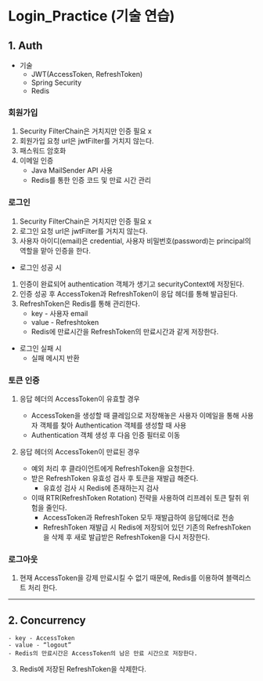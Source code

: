 # Login_Practice (기술 연습)

## 1. Auth

- 기술
    - JWT(AccessToken, RefreshToken)
    - Spring Security
    - Redis

### 회원가입

1. Security FilterChain은 거치지만 인증 필요 x
2. 회원가입 요청 url은 jwtFilter를 거치지 않는다.
3. 패스워드 암호화
4. 이메일 인증
    - Java MailSender API 사용
    - Redis를 통한 인증 코드 및 만료 시간 관리

### 로그인

1. Security FilterChain은 거치지만 인증 필요 x
2. 로그인 요청 url은 jwtFilter를 거치지 않는다.
3. 사용자 아이디(email)은 credential, 사용자 비밀번호(password)는 principal의 역할을 맡아 인증을 한다.

- 로그인 성공 시
1. 인증이 완료되어 authentication 객체가 생기고 securityContext에 저장된다.
2. 인증 성공 후 AccessToken과 RefreshToken이 응답 헤더를 통해 발급된다.
3. RefreshToken은 Redis를 통해 관리한다.
    - key - 사용자 email
    - value - Refreshtoken
    - Redis에 만료시간을 RefreshToken의 만료시간과 같게 저장한다.

- 로그인 실패 시
    - 실패 메시지 반환

### 토큰 인증

1. 응답 헤더의 AccessToken이 유효할 경우
    - AccessToken을 생성할 때 클레임으로 저장해놓은 사용자 이메일을 통해 사용자 객체를 찾아 Authentication 객체를 생성할 때 사용
    - Authentication 객체 생성 후 다음 인증 필터로 이동
    
2. 응답 헤더의 AccessToken이 만료된 경우
    - 예외 처리 후 클라이언트에게 RefreshToken을 요청한다.
    - 받은 RefreshToken 유효성 검사 후 토큰을 재발급 해준다.
        - 유효성 검사 시 Redis에 존재하는지 검사
    - 이때 RTR(RefreshToken Rotation) 전략을 사용하여 리프레쉬 토큰 탈취 위험을 줄인다.
        - AccessToken과 RefreshToken 모두 재발급하여 응답헤더로 전송
        - RefreshToken 재발급 시 Redis에 저장되어 있던 기존의 RefreshToken을 삭제 후 새로 발급받은 RefreshToken을 다시 저장한다.

### 로그아웃

1. 현재 AccessToken을 강제 만료시킬 수 없기 때문에, Redis를 이용하여 블랙리스트 처리 한다.

---

## 2. Concurrency
    - key - AccessToken
    - value - “logout”
    - Redis의 만료시간은 AccessToken의 남은 만료 시간으로 저장한다.
3. Redis에 저장된 RefreshToken을 삭제한다.
